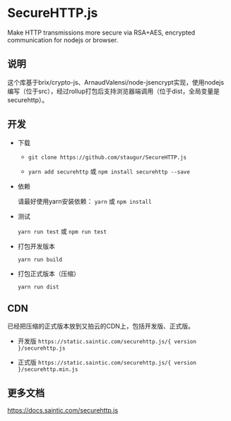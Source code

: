 # SecureHTTP.js

Make HTTP transmissions more secure via RSA+AES, encrypted communication for nodejs or browser.

## 说明

这个库基于brix/crypto-js、ArnaudValensi/node-jsencrypt实现，使用nodejs编写（位于src），经过rollup打包后支持浏览器端调用（位于dist，全局变量是securehttp）。

## 开发

- 下载

    - `git clone https://github.com/staugur/SecureHTTP.js`

    - `yarn add securehttp` 或 `npm install securehttp --save`

- 依赖

    请最好使用yarn安装依赖： `yarn` 或 `npm install`

- 测试 

    `yarn run test` 或 `npm run test`

- 打包开发版本

    `yarn run build`

- 打包正式版本（压缩）

    `yarn run dist`

## CDN

已经把压缩的正式版本放到又拍云的CDN上，包括开发版、正式版。

- 开发版 `https://static.saintic.com/securehttp.js/{ version }/securehttp.js`

- 正式版 `https://static.saintic.com/securehttp.js/{ version }/securehttp.min.js`

## 更多文档

https://docs.saintic.com/securehttp.js
